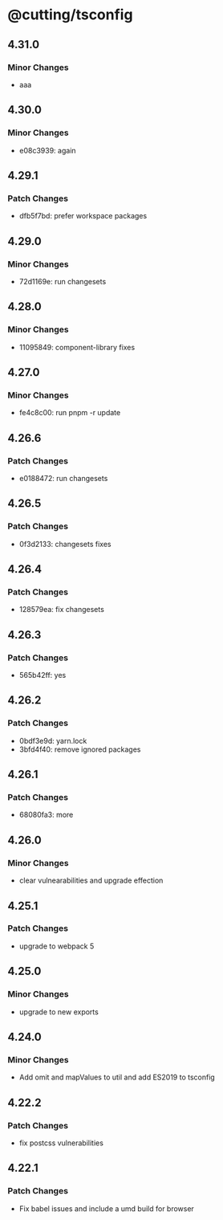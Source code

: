 # @cutting/tsconfig

## 4.31.0

### Minor Changes

- aaa

## 4.30.0

### Minor Changes

- e08c3939: again

## 4.29.1

### Patch Changes

- dfb5f7bd: prefer workspace packages

## 4.29.0

### Minor Changes

- 72d1169e: run changesets

## 4.28.0

### Minor Changes

- 11095849: component-library fixes

## 4.27.0

### Minor Changes

- fe4c8c00: run pnpm -r update

## 4.26.6

### Patch Changes

- e0188472: run changesets

## 4.26.5

### Patch Changes

- 0f3d2133: changesets fixes

## 4.26.4

### Patch Changes

- 128579ea: fix changesets

## 4.26.3

### Patch Changes

- 565b42ff: yes

## 4.26.2

### Patch Changes

- 0bdf3e9d: yarn.lock
- 3bfd4f40: remove ignored packages

## 4.26.1

### Patch Changes

- 68080fa3: more

## 4.26.0

### Minor Changes

- clear vulnearabilities and upgrade effection

## 4.25.1

### Patch Changes

- upgrade to webpack 5

## 4.25.0

### Minor Changes

- upgrade to new exports

## 4.24.0

### Minor Changes

- Add omit and mapValues to util and add ES2019 to tsconfig

## 4.22.2

### Patch Changes

- fix postcss vulnerabilities

## 4.22.1

### Patch Changes

- Fix babel issues and include a umd build for browser

